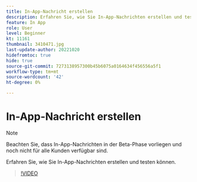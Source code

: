 ```yaml
---
title: In-App-Nachricht erstellen
description: Erfahren Sie, wie Sie In-App-Nachrichten erstellen und testen können.
feature: In App
role: User
level: Beginner
kt: 11161
thumbnail: 3410471.jpg
last-update-author: 20221020
hidefromtoc: true
hide: true
source-git-commit: 7273138957300b45b6075a0164634f456556a5f1
workflow-type: tm+mt
source-wordcount: '42'
ht-degree: 0%

---
```


# In-App-Nachricht erstellen

>[!NOTE]
> 
> Beachten Sie, dass In-App-Nachrichten in der Beta-Phase vorliegen und noch nicht für alle Kunden verfügbar sind.

Erfahren Sie, wie Sie In-App-Nachrichten erstellen und testen können.

>[!VIDEO](https://video.tv.adobe.com/v/3410471?quality=12&learn=on)

